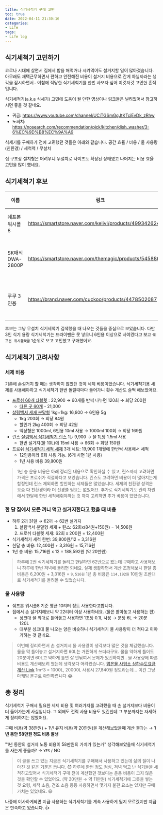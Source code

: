 ```yaml
---
title: 식기세척기 구매 고민
toc: true
date: 2022-04-11 21:30:16
categories:
- Life
tags:
- Life log
---
```


## 식기세척기 고민하기

코로나 시대에 살면서 집에서 밥을 해먹거나 시켜먹어도 설거지할 일이 많아졌습니다.
아무래도 재택근무하면서 편하고 안전해진 비용이 설거지 비용으로 간게 아닐까라는 생각을 잠시하면서..
이참에 적당한 식기세척기를 한번 사보자 싶어 이것저것 고민한 흔적입니다.

식기세척기(a.k.a 식세기) 고민에 도움이 될 만한 영상이나 링크들은 널려있어서 참고하시면 좋을 것 같네요.

- 귀곰: <https://www.youtube.com/channel/UCiTGSmGgJtKTcjEvDk_zRhw>
- 노써치: <https://nosearch.com/recommendation/pick/kitchen/dish_washer/3-6%EC%9D%B8%EC%9A%A9>

식세기를 구매하기 전에 고민했던 것들은 아래와 같습니다.
공간 효율 / 비용 / 물 사용량(친환경) / 세척력 / 무설치

집 구조상 설치형은 어려우니 무설치로 사이즈도 확정된 상태였고 나머지는 비용 효율 고민을 많이 했네요.

## 식기세척기 후보

| 이름 | 링크 | 사이즈 | 용량 | 가격 |
| --- | --- | --- | --- | --- |
| 쉐프본 워시폴8 | https://smartstore.naver.com/kelivi/products/4993426240 | 55 x 50 x 45 | 6인 식기 | 379,000 |
| SK매직 DWA-2800P | https://smartstore.naver.com/themagic/products/5458807947 | 42 x 43.5 x 46.5 (20cm 상단 여유) | 3인 식기 | 310,000 |
| 쿠쿠 3인용 | https://brand.naver.com/cuckoo/products/4478502087 | 42 x 43.5 x 43.5 (50cm 상단 여유) | 3인 식기 | 214,000 |

후보는 그냥 무설치 식기세척기 검색했을 때 나오는 것들을 중심으로 보았습니다.
다만 3인 식기 용량 식기세척기는 프라이팬은 못 넣으니 6인용 이상으로 사야겠다고 보고 `쉐프본 위시폴8`을 1순위로 보고 고민했고 구매했어요.

## 식기세척기 고려사항

### 세제 비용

기존에 손설거지 할 때는 생각하지 않았던 것이 세제 비용이었습니다.
식기세척기용 세제를 사용해야하고 식기세척기 한번 돌릴때마다 들어가니 횟수 계산도 슬쩍 해보았어요.

- [프로쉬 60개 타블렛](https://brand.naver.com/froschkorea/products/4631360998) : 22,900 → 60개를 반씩 나누면 120회 → 회당 200원
    - [다른 곳 60개](https://search.shopping.naver.com/catalog/21916567813) - 21,000
- [살림백서 세재 분말형](https://brand.naver.com/homekeeping/products/4758344031) 1kg+1kg: 16,900 → 6인용 5g
    - 1kg 200회 → 회당 84원
    - 할인가 2kg 400회 → 회당 42원
    - 액상형은 1000ml, 6인용 10ml 사용 → 1000ml 100회 → 회당 169원
- 린스 [살림백서 식기세척기 린스](https://brand.naver.com/homekeeping/products/4758840942) 1L: 9,900 → 물 1L당 1.5ml 사용
    - 한번 설거지(물 10L)에 15ml 사용 → 66회 → 회당 150원
- 프로쉬 [식기세척기 세척 세제](https://www.coupang.com/vp/products/6195279215?itemId=12258419446&vendorItemId=79528997464) 3개 세트: 19,900 1개월에 한번씩 사용해서 세척
    - 12인용이라 6회 사용 가능. (6개 사면 1년 사용)
    - 1년 사용 비용 39,800원

> 1년 총 운용 비용은 아래 정리된 내용으로 확인하실 수 있고, 린스까지 고려하면 가격은 프로쉬가 적절하다고 보았습니다.
> 린스도 고려하면 비용이 더 많아지는게 함정인데 린스 제외하면 할인하는 세제들은 많았습니다.
> 세제의 친환경 성격은 요즘 다 친환경이라 더 신경쓸 필요는 없었어요.
> 추가로 식기세척기도 관리 차원에서 한달에 한번 세척해줘야하는 것 까지 고려하면 추가 비용이 있었습니다.

### 한 달 집에서 모든 끼니 먹고 설거지한다고 했을 때 비용

- 하루 2끼 31일 → 62끼 → 62번 설거지
    1. 살림백서 분말형 세재 + 린스: 62회x(84원+150원) = 14,508원
    2. 프로쉬 타블렛 세재: 62회 x 200원 = 12,400원
- 식기세척기 세척 한번: 39,800원/12 = 3,316원
- 한달 총 비용: 12,400원 + 3,316원 = 15,716원
- 1년 총 비용: 15,716원 x 12 = 188,592원 (약 20만원)

> 하루에 2번 식기세척기를 돌리고 한달하면 62번으로 봤는데 구매하고 사용해보니 하루에 한번 저녁에 돌리면 되네요.
> 실제 생활하면서 계산 조정해보니 한달 총 비용은 6,200원 + 3,316원 = `9,516원`
> 1년 총 비용은 `114,192원` 10만원 초반대로 식기세척기를 돌려볼 수 있었습니다.

### 물 사용량

- 쉐프본 워시폴8 기준 평균 10리터 정도 사용한다고합니다.
- 집에서 손 설거지해보니 약 22리터 이상 사용하네요. (물은 받아놓고 사용하는 편)
    - 싱크대 물 최대로 틀어놓고 사용하면 1초당 0.1L 사용 → 분당 6L → 20분 120L
    - 대부분 싱크대 물 나오는 양은 비슷하니 식기세척기 물 사용량이 더 적다고 이야기하는 것 같네요.

> 이번에 정리하면서 손 설거지시 물 사용량이 생각보다 많은 것을 체감했습니다.
> 물을 막 틀어놓고 설거지하면 60L는 거뜬하게 쓰더라구요.
> 물을 약하게 틀어도 20분이면 60L고 약하게 틀면 잘 안닦여서 문제가 있긴하지만..
> 물 사용량에 따른 비용도 계산해보려 했는데 생각보다 어려웠습니다.
> [맑은물 사업소 상하수도요금 계산 Link](https://www.gimpo.go.kr/water/contents.do?key=2310)
> 1m^3 = 1000L, 20000L 사용시 27,840원 정도라는데...
> 이건 그냥 마케팅 문구로 확인하렵니다 😂

## 총 정리

식기세척기 구매시 필요한 세제 비용 및 여러가지를 고려했을 때 손 설거지보다 비용이 더 들어가는게 사실입니다.
그 외에도 전력 사용 비용도 있긴한데 그 부분까지는 자세하게 정리하지는 않았어요.

구매 비용(약 38만원) + 1년 유지 비용(약 20만원)을 계산해보았을때 계산 결과는
→ **1년 동안 58만원 정도 비용 발생**

"1년 동안의 설거지 노동 비용이 58만원의 가치가 있는가" 생각해보았을때 식기세척기를 사는게 좋을까?
→ `YES` / NO

> 이 글을 쓰고 있는 지금은 식기세척기를 구매해서 사용하고 있는데 삶의 질이 나아진 것 같은 기분은 듭니다. 😈
> 하루에 한번 정도 점심, 저녁 먹고 난 식기들을 세척하고있어서 식기세척기 구매 전에 계산했던 것보다는 운용 비용이 크지 않은 것을 확인할 수 있었어요. (약 20만원 → 약 11만원)
> 식기세척기에 그릇을 쌓는 것 요령, 세척 소음, 건조 소음 등등 사용하면서 몇가지 불편 요소는 있지만 구매 가치는 있었네요. 😃

나중에 이사하게되면 지금 사용하는 식기세척기를 계속 사용하게 될지 모르겠지만
지금은 만족하고 있습니다. 👍
